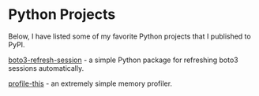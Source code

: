 Python Projects
===============

Below, I have listed some of my favorite Python projects that I published to PyPI.

[boto3-refresh-session](https://michaelthomasletts.github.io/boto3-refresh-session/index.html) - a simple Python package for refreshing boto3 sessions automatically.

[profile-this](https://github.com/michaelthomasletts/profile-this) - an extremely simple memory profiler.